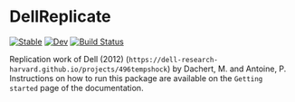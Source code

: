 # DellReplicate

[![Stable](https://img.shields.io/badge/docs-stable-blue.svg)](https://prantoine.github.io/DellReplicate.jl/stable/)
[![Dev](https://img.shields.io/badge/docs-dev-blue.svg)](https://prantoine.github.io/DellReplicate.jl/dev/)
[![Build Status](https://github.com/prantoine/DellReplicate.jl/actions/workflows/CI.yml/badge.svg?branch=main)](https://github.com/prantoine/DellReplicate.jl/actions/workflows/CI.yml?query=branch%3Amain)

Replication work of Dell (2012) (`https://dell-research-harvard.github.io/projects/496tempshock`) by Dachert, M. and Antoine, P.
Instructions on how to run this package are available on the `Getting started` page of the documentation.

